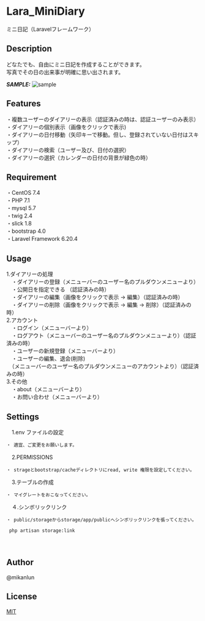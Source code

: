 # Lara_MiniDiary

ミニ日記（Laravelフレームワーク）

## Description

どなたでも、自由にミニ日記を作成することができます。  
写真でその日の出来事が明確に思い出されます。

***SAMPLE:***
![sample](https://user-images.githubusercontent.com/36429862/101758305-8830fe00-3b1b-11eb-830c-92655a4a2425.png)
## Features

・複数ユーザーのダイアリーの表示（認証済みの時は、認証ユーザーのみ表示）  
・ダイアリーの個別表示（画像をクリックで表示)  
・ダイアリーの日付移動（矢印キーで移動。但し、登録されていない日付はスキップ）  
・ダイアリーの検索（ユーザー及び、日付の選択）  
・ダイアリーの選択（カレンダーの日付の背景が緑色の時）  

## Requirement

・CentOS 7.4  
・PHP 7.1  
・mysql 5.7  
・twig 2.4  
・slick 1.8  
・bootstrap 4.0  
・Laravel Framework 6.20.4  

## Usage

1.ダイアリーの処理  
　・ダイアリーの登録（メニューバーのユーザー名のプルダウンメニューより）  
　・公開日を指定できる （認証済みの時）  
　・ダイアリーの編集（画像をクリックで表示 -> 編集）（認証済みの時）  
　・ダイアリーの削除（画像をクリックで表示 -> 編集 -> 削除）（認証済みの時）  
2.アカウント  
　・ログイン（メニューバーより）  
　・ログアウト（メニューバーのユーザー名のプルダウンメニューより）（認証済みの時）  
　・ユーザーの新規登録（メニューバーより）  
　・ユーザーの編集、退会(削除)  
　（メニューバーのユーザー名のプルダウンメニューのアカウントより）（認証済みの時）  
3.その他  
　・about（メニューバーより）  
　・お問い合わせ（メニューバーより）  

## Settings

　1.env ファイルの設定

    ・ 適宜、ご変更をお願いします。

　2.PERMISSIONS

    ・ strageとbootstrap/cacheディレクトリにread, write 権限を設定してください。

　3.テーブルの作成

    ・ マイグレートをおこなってください。

　４.シンボリックリンク

    ・ public/storageからstorage/app/publicへシンボリックリンクを張ってください。

     php artisan storage:link
  　

## Author

@mikanlun

## License

[MIT](https://github.com/mikanlun/MyGallery/blob/master/LICENSE)
